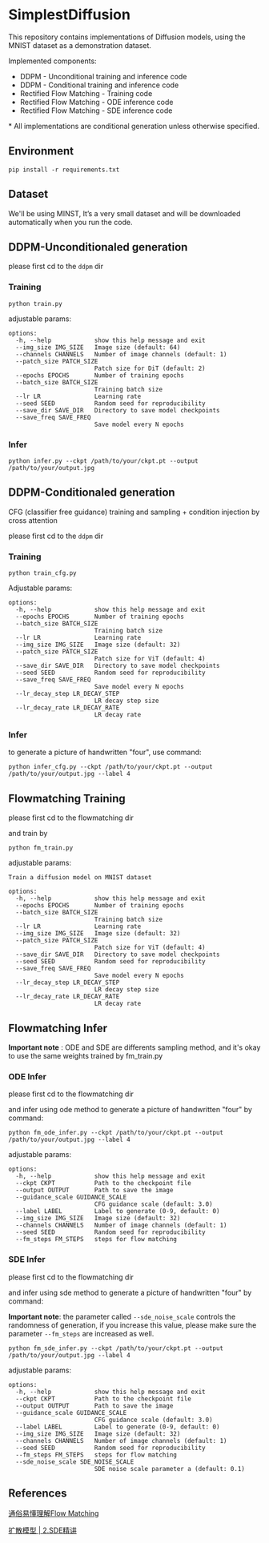 # SimplestDiffusion

This repository contains implementations of Diffusion models, using the MNIST dataset as a demonstration dataset.

Implemented components:

* DDPM - Unconditional training and inference code
* DDPM - Conditional training and inference code
* Rectified Flow Matching - Training code
* Rectified Flow Matching - ODE inference code
* Rectified Flow Matching - SDE inference code

\* All implementations are conditional generation unless otherwise specified.

## Environment

```
pip install -r requirements.txt
```

## Dataset

We'll be using MINST, It’s a very small dataset and will be downloaded automatically when you run the code.


## DDPM-Unconditionaled generation

please first cd to the `ddpm` dir

### Training

```
python train.py
```

adjustable params:

```
options:
  -h, --help            show this help message and exit
  --img_size IMG_SIZE   Image size (default: 64)
  --channels CHANNELS   Number of image channels (default: 1)
  --patch_size PATCH_SIZE
                        Patch size for DiT (default: 2)
  --epochs EPOCHS       Number of training epochs
  --batch_size BATCH_SIZE
                        Training batch size
  --lr LR               Learning rate
  --seed SEED           Random seed for reproducibility
  --save_dir SAVE_DIR   Directory to save model checkpoints
  --save_freq SAVE_FREQ
                        Save model every N epochs
```

### Infer

```
python infer.py --ckpt /path/to/your/ckpt.pt --output /path/to/your/output.jpg
```

## DDPM-Conditionaled generation
CFG (classifier free guidance) training and sampling + condition injection by cross attention

please first cd to the `ddpm` dir
 
### Training

```
python train_cfg.py
```

Adjustable params:
```
options:
  -h, --help            show this help message and exit
  --epochs EPOCHS       Number of training epochs
  --batch_size BATCH_SIZE
                        Training batch size
  --lr LR               Learning rate
  --img_size IMG_SIZE   Image size (default: 32)
  --patch_size PATCH_SIZE
                        Patch size for ViT (default: 4)
  --save_dir SAVE_DIR   Directory to save model checkpoints
  --seed SEED           Random seed for reproducibility
  --save_freq SAVE_FREQ
                        Save model every N epochs
  --lr_decay_step LR_DECAY_STEP
                        LR decay step size
  --lr_decay_rate LR_DECAY_RATE
                        LR decay rate
```

### Infer

to generate a picture of handwritten "four", use command:

```
python infer_cfg.py --ckpt /path/to/your/ckpt.pt --output /path/to/your/output.jpg --label 4
```


## Flowmatching Training

please first cd to the flowmatching dir

and train by
```
python fm_train.py
```

adjustable params:
```
Train a diffusion model on MNIST dataset

options:
  -h, --help            show this help message and exit
  --epochs EPOCHS       Number of training epochs
  --batch_size BATCH_SIZE
                        Training batch size
  --lr LR               Learning rate
  --img_size IMG_SIZE   Image size (default: 32)
  --patch_size PATCH_SIZE
                        Patch size for ViT (default: 4)
  --save_dir SAVE_DIR   Directory to save model checkpoints
  --seed SEED           Random seed for reproducibility
  --save_freq SAVE_FREQ
                        Save model every N epochs
  --lr_decay_step LR_DECAY_STEP
                        LR decay step size
  --lr_decay_rate LR_DECAY_RATE
                        LR decay rate
```

## Flowmatching Infer

__Important note__ : ODE and SDE are differents sampling method, and it's okay to use the same weights trained by fm_train.py 

###  ODE Infer

please first cd to the flowmatching dir

and infer using ode method to generate a picture of handwritten "four" by command:

```
python fm_ode_infer.py --ckpt /path/to/your/ckpt.pt --output /path/to/your/output.jpg --label 4
```

adjustable params:

```
options:
  -h, --help            show this help message and exit
  --ckpt CKPT           Path to the checkpoint file
  --output OUTPUT       Path to save the image
  --guidance_scale GUIDANCE_SCALE
                        CFG guidance scale (default: 3.0)
  --label LABEL         Label to generate (0-9, default: 0)
  --img_size IMG_SIZE   Image size (default: 32)
  --channels CHANNELS   Number of image channels (default: 1)
  --seed SEED           Random seed for reproducibility
  --fm_steps FM_STEPS   steps for flow matching
```


###  SDE Infer

please first cd to the flowmatching dir

and infer using sde method to generate a picture of handwritten "four" by command:

__Important note__: the parameter called `--sde_noise_scale` controls the randomness of generation, if you increase this value, please make sure the parameter `--fm_steps` are increased as well. 

```
python fm_sde_infer.py --ckpt /path/to/your/ckpt.pt --output /path/to/your/output.jpg --label 4
```

adjustable params:
```
options:
  -h, --help            show this help message and exit
  --ckpt CKPT           Path to the checkpoint file
  --output OUTPUT       Path to save the image
  --guidance_scale GUIDANCE_SCALE
                        CFG guidance scale (default: 3.0)
  --label LABEL         Label to generate (0-9, default: 0)
  --img_size IMG_SIZE   Image size (default: 32)
  --channels CHANNELS   Number of image channels (default: 1)
  --seed SEED           Random seed for reproducibility
  --fm_steps FM_STEPS   steps for flow matching
  --sde_noise_scale SDE_NOISE_SCALE
                        SDE noise scale parameter a (default: 0.1)
```


## References

[通俗易懂理解Flow Matching](https://zhuanlan.zhihu.com/p/16113190076)

[扩散模型 | 2.SDE精讲](https://zhuanlan.zhihu.com/p/677154173)
